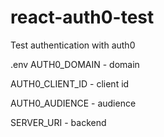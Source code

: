 # react-auth0-test
Test authentication with auth0

.env
AUTH0_DOMAIN - domain

AUTH0_CLIENT_ID - client id

AUTH0_AUDIENCE - audience

SERVER_URI - backend